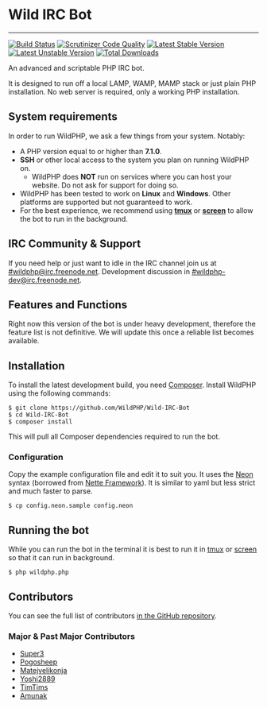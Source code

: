 # Wild IRC Bot
----------
[![Build Status](https://scrutinizer-ci.com/g/WildPHP/Wild-IRC-Bot/badges/build.png?b=3.0)](https://scrutinizer-ci.com/g/WildPHP/Wild-IRC-Bot/build-status/master)
[![Scrutinizer Code Quality](https://scrutinizer-ci.com/g/WildPHP/Wild-IRC-Bot/badges/quality-score.png?b=3.0)](https://scrutinizer-ci.com/g/WildPHP/Wild-IRC-Bot/?branch=master)
[![Latest Stable Version](https://poser.pugx.org/wildphp/Wild-IRC-Bot/v/stable)](https://packagist.org/packages/wildphp/Wild-IRC-Bot)
[![Latest Unstable Version](https://poser.pugx.org/wildphp/Wild-IRC-Bot/v/unstable)](https://packagist.org/packages/wildphp/Wild-IRC-Bot)
[![Total Downloads](https://poser.pugx.org/wildphp/Wild-IRC-Bot/downloads)](https://packagist.org/packages/wildphp/Wild-IRC-Bot)


An advanced and scriptable PHP IRC bot.


It is designed to run off a local LAMP, WAMP, MAMP stack or just plain PHP installation.
No web server is required, only a working PHP installation.

## System requirements
In order to run WildPHP, we ask a few things from your system. Notably:

- A PHP version equal to or higher than **7.1.0**.
- **SSH** or other local access to the system you plan on running WildPHP on.
	- WildPHP does **NOT** run on services where you can host your website. Do not ask for support for doing so.
- WildPHP has been tested to work on **Linux** and **Windows**. Other platforms are supported but not guaranteed to work.
- For the best experience, we recommend using **[tmux](https://en.wikipedia.org/wiki/Tmux)** or **[screen](https://en.wikipedia.org/wiki/GNU_Screen)** to allow the bot to run in the background.

## IRC Community & Support
If you need help or just want to idle in the IRC channel join us at
[#wildphp@irc.freenode.net](http://webchat.freenode.net/?channels=wildphp). Development discussion in [#wildphp-dev@irc.freenode.net](http://webchat.freenode.net/?channels=wildphp-dev).

## Features and Functions
Right now this version of the bot is under heavy development, therefore the feature list is not definitive. We will update this once a reliable list becomes available.

## Installation
To install the latest development build, you need [Composer](https://getcomposer.org/). Install WildPHP using the following commands:

    $ git clone https://github.com/WildPHP/Wild-IRC-Bot
    $ cd Wild-IRC-Bot
    $ composer install

This will pull all Composer dependencies required to run the bot.

### Configuration

Copy the example configuration file and edit it to suit you. It uses the [Neon](http://ne-on.org/) syntax (borrowed from [Nette Framework](http://nette.org/en/)). It is similar to yaml but less strict and much faster to parse.

    $ cp config.neon.sample config.neon

## Running the bot

While you can run the bot in the terminal it is best to run it in [tmux](https://en.wikipedia.org/wiki/Tmux) or [screen](https://en.wikipedia.org/wiki/GNU_Screen) so that it can run in background.

    $ php wildphp.php

## Contributors

You can see the full list of contributors [in the GitHub repository](https://github.com/WildPHP/Wild-IRC-Bot/graphs/contributors).

### Major & Past Major Contributors
* [Super3](http://super3.org)
* [Pogosheep](http://layne-obserdia.de)
* [Matejvelikonja](http://velikonja.si)
* [Yoshi2889](https://github.com/Yoshi2889)
* [TimTims](https://timtims.me)
* [Amunak](https://github.com/Amunak)
